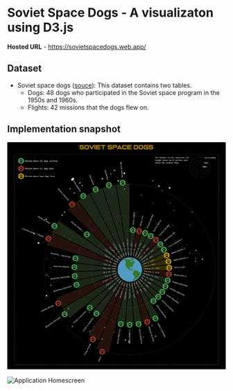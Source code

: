 # Soviet Space Dogs - A visualizaton using D3.js

**Hosted URL** - https://sovietspacedogs.web.app/
## Dataset

* Soviet space dogs ([souce](https://airtable.com/universe/expG3z2CFykG1dZsp/sovet-space-dogs?explore=true)): This dataset contains two tables.
    * Dogs: 48 dogs who participated in the Soviet space program in the 1950s and 1960s.
    * Flights: 42 missions that the dogs flew on.
   
   
## Implementation snapshot

![alt text](https://github.com/sriram151094/soviet-space-dogs/blob/main/images/spacedogs.gif)

![Application Homescreen](github.com/asu-cse578-f2020/VAST-2012-MC2-Akshaya/tree/main/d3/img/dashboard.png)
